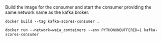 Build the image for the consumer and start the consumer providing the same network name as the kafka broker.

```
docker build --tag kafka-scores-consumer .

docker run --network=waia_containers --env PYTHONUNBUFFERED=1 kafka-scores-consumer
```

